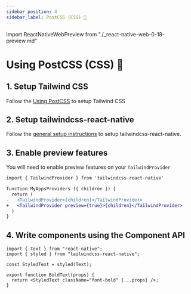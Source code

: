 ```yaml
---
sidebar_position: 4
sidebar_label: PostCSS (CSS) 🔬
---
```


import ReactNativeWebPreview from "./\_react-native-web-0-18-preview.md"

# Using PostCSS (CSS) 🔬

<ReactNativeWebPreview />

## 1. Setup Tailwind CSS

Follow the [Using PostCSS](https://tailwindcss.com/docs/installation/using-postcss) to setup Tailwind CSS

## 2. Setup tailwindcss-react-native

Follow the [general setup instructions](/installation) to setup tailwindcss-react-native.

## 3. Enable preview features

You will need to enable preview features on your `TailwindProvider`

```diff
import { TailwindProvider } from 'tailwindcss-react-native'

function MyAppsProviders ({ children }) {
  return (
-   <TailwindProvider>{children}</TailwindProvider>
+   <TailwindProvider preview={true}>{children}</TailwindProvider>
  )
}
```

## 4. Write components using the Component API

```tsx
import { Text } from "react-native";
import { styled } from "tailwindcss-react-native";

const StyledText = styled(Text);

export function BoldText(props) {
  return <StyledText className="font-bold" {...props} />;
}
```
